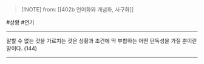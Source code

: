  > [!NOTE] from: [[402b 언어화와 개념화, 사구화]]

#상황 #연기 

--- 
말할 수 없는 것을 가르치는 것은 상황과 조건에 딱 부합하는 어떤 단독성을 가질 뿐이란 말이다. (144)

--- 
